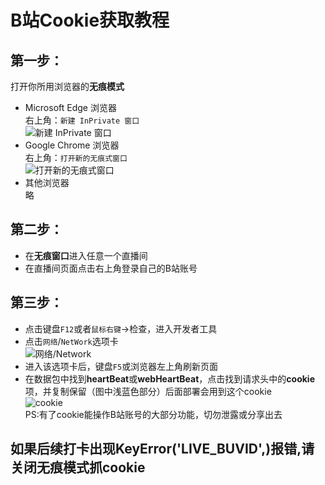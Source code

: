 # B站Cookie获取教程  
## 第一步：
打开你所用浏览器的**无痕模式**
- Microsoft Edge 浏览器  
右上角：`新建 InPrivate 窗口`  
![新建 InPrivate 窗口](http://i0.hdslb.com/bfs/album/dc2f069dd147ac2ade026a2be28294a69aebcd38.png)  
- Google Chrome 浏览器  
右上角：`打开新的无痕式窗口`  
![打开新的无痕式窗口](http://i0.hdslb.com/bfs/album/1e83b939af5d7ef4c08d11060e66bb5c1cf1bd27.png)  
- 其他浏览器  
略  
## 第二步：  
- 在**无痕窗口**进入任意一个直播间  
- 在直播间页面点击右上角登录自己的B站账号  
## 第三步：  
- 点击键盘`F12`或者`鼠标右键`->检查，进入开发者工具  
- 点击`网络`/`NetWork`选项卡  
![网络/Network](http://i0.hdslb.com/bfs/album/4717448339d26a412ba23215d3ce674c549adf4f.png)  
- 进入该选项卡后，键盘`F5`或浏览器左上角刷新页面  
- 在数据包中找到**heartBeat**或**webHeartBeat**，点击找到请求头中的**cookie**项，并复制保留（图中浅蓝色部分）后面部署会用到这个cookie  
![cookie](http://i0.hdslb.com/bfs/album/01c052ec17757a34f6a256f03523efa89c3e4d56.jpg)  
PS:有了cookie能操作B站账号的大部分功能，切勿泄露或分享出去
## 如果后续打卡出现KeyError('LIVE_BUVID',)报错,请关闭无痕模式抓cookie
